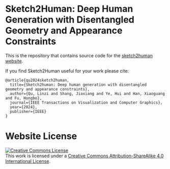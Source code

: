 # Sketch2Human: Deep Human Generation with Disentangled Geometry and Appearance Constraints

This is the repository that contains source code for the [sketch2human website](https://linziqu.github.io/sketch2human.github.io/).

If you find Sketch2Human useful for your work please cite:
```
@article{qu2024sketch2human,
  title={Sketch2human: Deep human generation with disentangled geometry and appearance constraints},
  author={Qu, Linzi and Shang, Jiaxiang and Ye, Hui and Han, Xiaoguang and Fu, Hongbo},
  journal={IEEE Transactions on Visualization and Computer Graphics},
  year={2024},
  publisher={IEEE}
}
```

# Website License
<a rel="license" href="http://creativecommons.org/licenses/by-sa/4.0/"><img alt="Creative Commons License" style="border-width:0" src="https://i.creativecommons.org/l/by-sa/4.0/88x31.png" /></a><br />This work is licensed under a <a rel="license" href="http://creativecommons.org/licenses/by-sa/4.0/">Creative Commons Attribution-ShareAlike 4.0 International License</a>.
